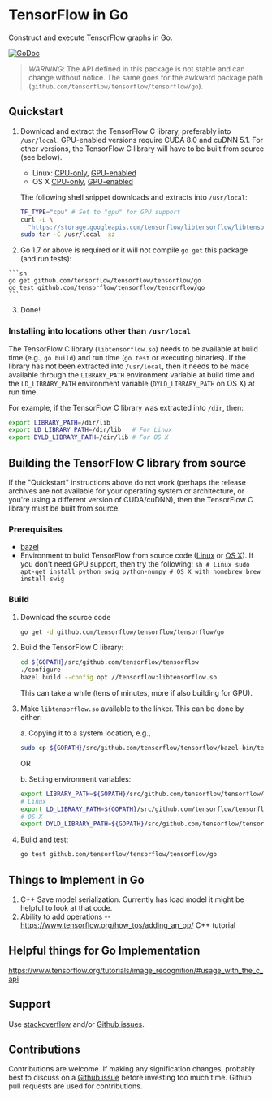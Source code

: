 # TensorFlow in Go

Construct and execute TensorFlow graphs in Go.

[![GoDoc](https://godoc.org/github.com/tensorflow/tensorflow/tensorflow/go?status.svg)](https://godoc.org/github.com/tensorflow/tensorflow/tensorflow/go)

> *WARNING*: The API defined in this package is not stable and can change
> without notice. The same goes for the awkward package path
> (`github.com/tensorflow/tensorflow/tensorflow/go`).

## Quickstart

1.  Download and extract the TensorFlow C library, preferably into `/usr/local`.
    GPU-enabled versions require CUDA 8.0 and cuDNN 5.1. For other versions, the
    TensorFlow C library will have to be built from source (see below).

    -   Linux:
        [CPU-only](https://storage.googleapis.com/tensorflow/libtensorflow/libtensorflow-cpu-linux-x86_64-1.0.0rc1.tar.gz),
        [GPU-enabled](https://storage.googleapis.com/tensorflow/libtensorflow/libtensorflow-gpu-linux-x86_64-1.0.0rc1.tar.gz)
    -   OS X
        [CPU-only](https://storage.googleapis.com/tensorflow/libtensorflow/libtensorflow-cpu-darwin-x86_64-1.0.0rc1.tar.gz),
        [GPU-enabled](https://storage.googleapis.com/tensorflow/libtensorflow/libtensorflow-gpu-darwin-x86_64-1.0.0rc1.tar.gz)

    The following shell snippet downloads and extracts into `/usr/local`:

    ```sh
    TF_TYPE="cpu" # Set to "gpu" for GPU support
    curl -L \
      "https://storage.googleapis.com/tensorflow/libtensorflow/libtensorflow-${TF_TYPE}-$(go env GOOS)-x86_64-1.0.0rc1.tar.gz" |
    sudo tar -C /usr/local -xz
    ```

2.   Go 1.7 or above is required or it will not compile
    `go get` this package (and run tests):

    ```sh
    go get github.com/tensorflow/tensorflow/tensorflow/go
    go test github.com/tensorflow/tensorflow/tensorflow/go
    ```

3.  Done!

### Installing into locations other than `/usr/local`

The TensorFlow C library (`libtensorflow.so`) needs to be available at build
time (e.g., `go build`) and run time (`go test` or executing binaries). If the
library has not been extracted into `/usr/local`, then it needs to be made
available through the `LIBRARY_PATH` environment variable at build time and the
`LD_LIBRARY_PATH` environment variable (`DYLD_LIBRARY_PATH` on OS X) at run
time.

For example, if the TensorFlow C library was extracted into `/dir`, then:

```sh
export LIBRARY_PATH=/dir/lib
export LD_LIBRARY_PATH=/dir/lib   # For Linux
export DYLD_LIBRARY_PATH=/dir/lib # For OS X
```

## Building the TensorFlow C library from source

If the "Quickstart" instructions above do not work (perhaps the release archives
are not available for your operating system or architecture, or you're using a
different version of CUDA/cuDNN), then the TensorFlow C library must be built
from source.

### Prerequisites

-   [bazel](https://www.bazel.build/versions/master/docs/install.html)
-   Environment to build TensorFlow from source code
    ([Linux](https://www.tensorflow.org/versions/master/get_started/os_setup.html#prepare-environment-for-linux)
    or [OS
    X](https://www.tensorflow.org/versions/master/get_started/os_setup.html#prepare-environment-for-mac-os-x)).
    If you don't need GPU support, then try the following: `sh # Linux sudo
    apt-get install python swig python-numpy # OS X with homebrew brew install
    swig`

### Build

1.  Download the source code

    ```sh
    go get -d github.com/tensorflow/tensorflow/tensorflow/go
    ```

2.  Build the TensorFlow C library:

    ```sh
    cd ${GOPATH}/src/github.com/tensorflow/tensorflow
    ./configure
    bazel build --config opt //tensorflow:libtensorflow.so
    ```

    This can take a while (tens of minutes, more if also building for GPU).

3.  Make `libtensorflow.so` available to the linker. This can be done by either:

    a. Copying it to a system location, e.g.,

    ```sh
    sudo cp ${GOPATH}/src/github.com/tensorflow/tensorflow/bazel-bin/tensorflow/libtensorflow.so /usr/local/lib
    ```

    OR

    b. Setting environment variables:

    ```sh
    export LIBRARY_PATH=${GOPATH}/src/github.com/tensorflow/tensorflow/bazel-bin/tensorflow
    # Linux
    export LD_LIBRARY_PATH=${GOPATH}/src/github.com/tensorflow/tensorflow/bazel-bin/tensorflow
    # OS X
    export DYLD_LIBRARY_PATH=${GOPATH}/src/github.com/tensorflow/tensorflow/bazel-bin/tensorflow
    ```

4.  Build and test:

    ```sh
    go test github.com/tensorflow/tensorflow/tensorflow/go
    ```
    
## Things to Implement in Go
1. C++ Save model serialization. Currently has load model it might be helpful to look at that code.
2. Ability to add operations -- https://www.tensorflow.org/how_tos/adding_an_op/ C++ tutorial


## Helpful things for Go Implementation
https://www.tensorflow.org/tutorials/image_recognition/#usage_with_the_c_api

## Support

Use [stackoverflow](http://stackoverflow.com/questions/tagged/tensorflow) and/or
[Github issues](https://github.com/tensorflow/tensorflow/issues).

## Contributions

Contributions are welcome. If making any signification changes, probably best to
discuss on a [Github issue](https://github.com/tensorflow/tensorflow/issues)
before investing too much time. Github pull requests are used for contributions.
